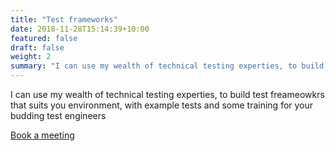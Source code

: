 ```yaml
---
title: "Test frameworks"
date: 2018-11-28T15:14:39+10:00
featured: false
draft: false
weight: 2
summary: "I can use my wealth of technical testing experties, to build test freameowkrs that suits you environment, with example tests and some training for your budding test engineers"
---
```


I can use my wealth of technical testing experties, to build test freameowkrs that suits you environment, with example tests and some training for your budding test engineers

[Book a meeting](https://calendly.com/jaffamonkeyltd/intro-call)